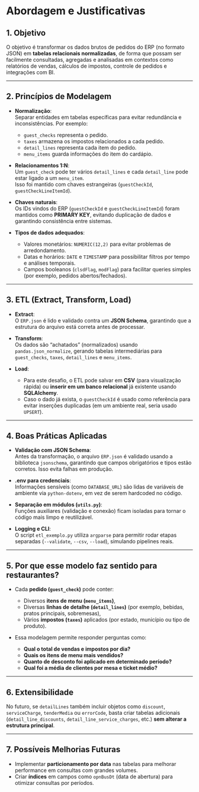 # Abordagem e Justificativas

## 1. Objetivo
O objetivo é transformar os dados brutos de pedidos do ERP (no formato JSON) em **tabelas relacionais normalizadas**, de forma que possam ser facilmente consultadas, agregadas e analisadas em contextos como relatórios de vendas, cálculos de impostos, controle de pedidos e integrações com BI.

---

## 2. Princípios de Modelagem
- **Normalização**:  
  Separar entidades em tabelas específicas para evitar redundância e inconsistências. Por exemplo:
  - `guest_checks` representa o pedido.
  - `taxes` armazena os impostos relacionados a cada pedido.
  - `detail_lines` representa cada item do pedido.
  - `menu_items` guarda informações do item do cardápio.

- **Relacionamentos 1:N**:  
  Um `guest_check` pode ter vários `detail_lines` e cada `detail_line` pode estar ligado a um `menu_item`.  
  Isso foi mantido com chaves estrangeiras (`guestCheckId`, `guestCheckLineItemId`).

- **Chaves naturais**:  
  Os IDs vindos do ERP (`guestCheckId` e `guestCheckLineItemId`) foram mantidos como **PRIMARY KEY**, evitando duplicação de dados e garantindo consistência entre sistemas.

- **Tipos de dados adequados**:  
  - Valores monetários: `NUMERIC(12,2)` para evitar problemas de arredondamento.
  - Datas e horários: `DATE` e `TIMESTAMP` para possibilitar filtros por tempo e análises temporais.
  - Campos booleanos (`clsdFlag`, `modFlag`) para facilitar queries simples (por exemplo, pedidos abertos/fechados).

---

## 3. ETL (Extract, Transform, Load)
- **Extract**:  
  O `ERP.json` é lido e validado contra um **JSON Schema**, garantindo que a estrutura do arquivo está correta antes de processar.

- **Transform**:  
  Os dados são “achatados” (normalizados) usando `pandas.json_normalize`, gerando tabelas intermediárias para `guest_checks`, `taxes`, `detail_lines` e `menu_items`.

- **Load**:  
  - Para este desafio, o ETL pode salvar em **CSV** (para visualização rápida) ou **inserir em um banco relacional** já existente usando **SQLAlchemy**.
  - Caso o dado já exista, o `guestCheckId` é usado como referência para evitar inserções duplicadas (em um ambiente real, seria usado `UPSERT`).

---

## 4. Boas Práticas Aplicadas
- **Validação com JSON Schema**:  
  Antes da transformação, o arquivo `ERP.json` é validado usando a biblioteca `jsonschema`, garantindo que campos obrigatórios e tipos estão corretos. Isso evita falhas em produção.

- **.env para credenciais**:  
  Informações sensíveis (como `DATABASE_URL`) são lidas de variáveis de ambiente via `python-dotenv`, em vez de serem hardcoded no código.

- **Separação em módulos (`utils.py`)**:  
  Funções auxiliares (validação e conexão) ficam isoladas para tornar o código mais limpo e reutilizável.

- **Logging e CLI**:  
  O script `etl_exemplo.py` utiliza `argparse` para permitir rodar etapas separadas (`--validate`, `--csv`, `--load`), simulando pipelines reais.

---

## 5. Por que esse modelo faz sentido para restaurantes?
- Cada **pedido (`guest_check`)** pode conter:
  - Diversos **itens de menu (`menu_items`)**,  
  - Diversas **linhas de detalhe (`detail_lines`)** (por exemplo, bebidas, pratos principais, sobremesas),
  - Vários **impostos (`taxes`)** aplicados (por estado, município ou tipo de produto).

- Essa modelagem permite responder perguntas como:
  - **Qual o total de vendas e impostos por dia?**
  - **Quais os itens de menu mais vendidos?**
  - **Quanto de desconto foi aplicado em determinado período?**
  - **Qual foi a média de clientes por mesa e ticket médio?**

---

## 6. Extensibilidade
No futuro, se `detailLines` também incluir objetos como `discount`, `serviceCharge`, `tenderMedia` ou `errorCode`, basta criar tabelas adicionais (`detail_line_discounts`, `detail_line_service_charges`, etc.) **sem alterar a estrutura principal**.

---

## 7. Possíveis Melhorias Futuras
- Implementar **particionamento por data** nas tabelas para melhorar performance em consultas com grandes volumes.
- Criar **índices** em campos como `opnBusDt` (data de abertura) para otimizar consultas por períodos.

